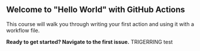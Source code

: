 ## Welcome to "Hello World" with GitHub Actions

This course will walk you through writing your first action and using it with a workflow file. 

**Ready to get started? Navigate to the first issue.**
TRIGERRING 
test
